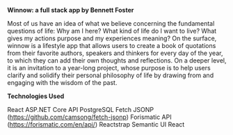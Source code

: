 **Winnow: a full stack app by Bennett Foster**

Most of us have an idea of what we believe concerning the fundamental questions of life: Why am I here? What kind of life do I want to live? What gives my actions purpose and my experiences meaning? On the surface, winnow is a lifestyle app that allows users to create a book of quotations from their favorite authors, speakers and thinkers for every day of the year, to which they can add their own thoughts and reflections. On a deeper level, it is an invitation to a year-long project, whose purpose is to help users clarify and solidify their personal philosophy of life by drawing from and engaging with the wisdom of the past.

**Technologies Used**

React
ASP.NET Core API
PostgreSQL
Fetch JSONP (https://github.com/camsong/fetch-jsonp)
Forismatic API (https://forismatic.com/en/api/)
Reactstrap
Semantic UI React
